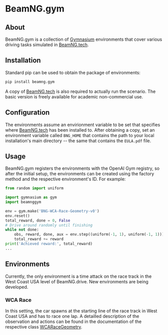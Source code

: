 # BeamNG.gym

## About

BeamNG.gym is a collection of [Gymnasium](https://gymnasium.farama.org/)
environments that cover various driving tasks simulated in
[BeamNG.tech](https://beamng.tech/).

## Installation

Standard pip can be used to obtain the package of environments:
```bash
pip install beamng.gym
```

A copy of [BeamNG.tech](https://beamng.tech/) is also required to
actually run the scenario. The basic version is freely available for academic non-commercial use.

## Configuration

The environments assume an envirionment variable to be set that specifies where
[BeamNG.tech](https://beamng.tech/) has been installed to. After
obtaining a copy, set an environment variable called `BNG_HOME` that contains
the path to your local installation's main directory -- the same that contains
the `EULA.pdf` file.

## Usage

BeamNG.gym registers the environments with the OpenAI Gym registry, so after
the initial setup, the environments can be created using the factory method and
the respective environment's ID. For example:

```python
from random import uniform

import gymnasium as gym
import beamnggym

env = gym.make('BNG-WCA-Race-Geometry-v0')
env.reset()
total_reward, done = 0, False
# Drive around randomly until finishing
while not done:
    obs, reward, done, aux = env.step((uniform(-1, 1), uniform(-1, 1)))
    total_reward += reward
print('Achieved reward:', total_reward)
...
```

## Environments

Currently, the only environment is a time attack on the race track in the
West Coast USA level of BeamNG.drive. New environments are being developed.

### WCA Race

In this setting, the car spawns at the starting line of the race track in
West Coast USA and has to race one lap. A detailled description of the
observation and actions can be found in the documentation of the respective
class [WCARaceGeometry](https://github.com/BeamNG/BeamNG.gym).
